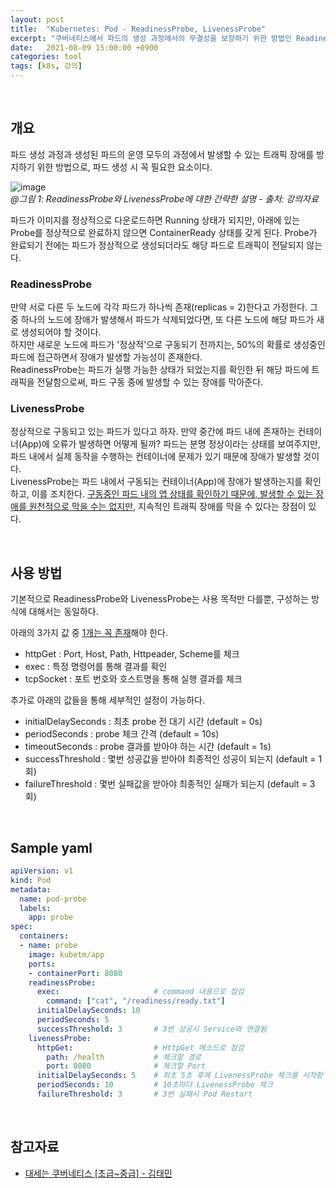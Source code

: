 ```yaml
---
layout: post
title:  "Kubernetes: Pod - ReadinessProbe, LivenessProbe" 
excerpt: "쿠버네티스에서 파드의 생성 과정에서의 무결성을 보장하기 위한 방법인 ReadinessProbe와 LivenessProbe에 대해서 알아본다. 본 포스팅은 인프런에서 제공하는 강의 '대세는 쿠버네티스 (초급~중급) - 김태민' 내용을 정리한 내용을 포함한다."
date:   2021-08-09 15:00:00 +0900
categories: tool
tags: [k8s, 강의]
---
```


<br>

## 개요

파드 생성 과정과 생성된 파드의 운영 모두의 과정에서 발생할 수 있는 트래픽 장애를 방지하기 위한 방법으로, 파드 생성 시 꼭 필요한 요소이다.

![image](https://user-images.githubusercontent.com/39115630/159629757-ff865741-f7f8-410c-9c4d-154fb9484eb9.png)  
*@그림 1: ReadinessProbe와 LivenessProbe에 대한 간략한 설명 - 출처: 강의자료*

파드가 이미지를 정상적으로 다운로드하면 Running 상태가 되지만, 아래에 있는 Probe를 정상적으로 완료하지 않으면 ContainerReady 상태를 갖게 된다. Probe가 완료되기 전에는 파드가 정상적으로 생성되더라도 해당 파드로 트래픽이 전달되지 않는다.

### ReadinessProbe

만약 서로 다른 두 노드에 각각 파드가 하나씩 존재(replicas = 2)한다고 가정한다. 그 중 하나의 노드에 장애가 발생해서 파드가 삭제되었다면, 또 다른 노드에 해당 파드가 새로 생성되어야 할 것이다.  
하지만 새로운 노드에 파드가 '정상적'으로 구동되기 전까지는, 50%의 확률로 생성중인 파드에 접근하면서 장애가 발생할 가능성이 존재한다.  
ReadinessProbe는 파드가 실행 가능한 상태가 되었는지를 확인한 뒤 해당 파드에 트래픽을 전달함으로써, 파드 구동 중에 발생할 수 있는 장애를 막아준다.

### LivenessProbe

정상적으로 구동되고 있는 파드가 있다고 하자. 만약 중간에 파드 내에 존재하는 컨테이너(App)에 오류가 발생하면 어떻게 될까? 파드는 분명 정상이라는 상태를 보여주지만, 파드 내에서 실제 동작을 수행하는 컨테이너에 문제가 있기 때문에 장애가 발생할 것이다.  
LivenessProbe는 파드 내에서 구동되는 컨테이너(App)에 장애가 발생하는지를 확인하고, 이를 조치한다. <u>구동중인 파드 내의 앱 상태를 확인하기 때문에, 발생할 수 있는 장애를 원천적으로 막을 수는 없지만</u>, 지속적인 트래픽 장애를 막을 수 있다는 장점이 있다.

<br>

## 사용 방법

기본적으로 ReadinessProbe와 LivenessProbe는 사용 목적만 다를뿐, 구성하는 방식에 대해서는 동일하다.

아래의 3가지 값 중 <u>1개는 꼭 존재</u>해야 한다.
- httpGet : Port, Host, Path, Httpeader, Scheme를 체크  
- exec : 특정 명령어를 통해 결과를 확인  
- tcpSocket : 포트 번호와 호스트명을 통해 실행 결과를 체크  

추가로 아래의 값들을 통해 세부적인 설정이 가능하다.
- initialDelaySeconds : 최초 probe 전 대기 시간 (default = 0s)
- periodSeconds : probe 체크 간격 (default = 10s)
- timeoutSeconds : probe 결과를 받아야 하는 시간 (default = 1s)
- successThreshold : 몇번 성공값을 받아야 최종적인 성공이 되는지 (default = 1회)
- failureThreshold : 몇번 실패값을 받아야 최종적인 실패가 되는지 (default = 3회)

<br>

## Sample yaml

```yaml
apiVersion: v1
kind: Pod
metadata:
  name: pod-probe
  labels:
    app: probe
spec:
  containers:
  - name: probe
    image: kubetm/app
    ports:
    - containerPort: 8080	
    readinessProbe:
      exec:                     # command 내용으로 점검
        command: ["cat", "/readiness/ready.txt"]   
      initialDelaySeconds: 10
      periodSeconds: 5
      successThreshold: 3       # 3번 성공시 Service와 연결됨
    livenessProbe:
      httpGet:                  # HttpGet 메소드로 점검
        path: /health           # 체크할 경로
        port: 8080              # 체크할 Port
      initialDelaySeconds: 5    # 최초 5초 후에 LivenessProbe 체크를 시작함
      periodSeconds: 10         # 10초마다 LivenessProbe 체크
      failureThreshold: 3       # 3번 실패시 Pod Restart
```

<br>

## 참고자료

- [대세는 쿠버네티스 [초급~중급] - 김태민](https://www.inflearn.com/course/쿠버네티스-기초/dashboard)